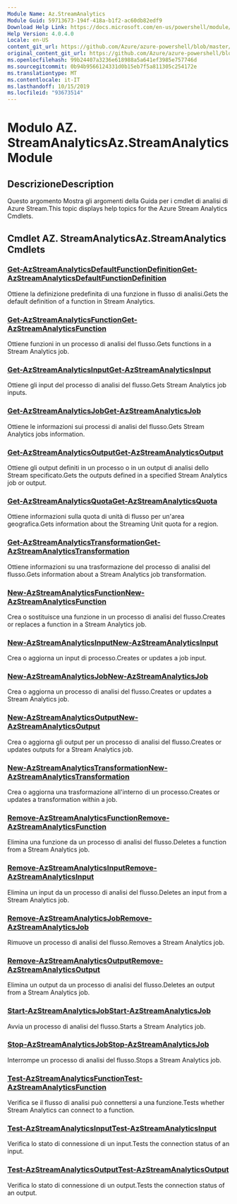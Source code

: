 ```yaml
---
Module Name: Az.StreamAnalytics
Module Guid: 59713673-194f-418a-b1f2-ac60db82edf9
Download Help Link: https://docs.microsoft.com/en-us/powershell/module/az.streamanalytics
Help Version: 4.0.4.0
Locale: en-US
content_git_url: https://github.com/Azure/azure-powershell/blob/master/src/StreamAnalytics/StreamAnalytics/help/Az.StreamAnalytics.md
original_content_git_url: https://github.com/Azure/azure-powershell/blob/master/src/StreamAnalytics/StreamAnalytics/help/Az.StreamAnalytics.md
ms.openlocfilehash: 99b24407a3236e618988a5a641ef3985e757746d
ms.sourcegitcommit: 0b94b9566124331d0b15eb7f5a811305c254172e
ms.translationtype: MT
ms.contentlocale: it-IT
ms.lasthandoff: 10/15/2019
ms.locfileid: "93673514"
---
```

# <span data-ttu-id="54d6b-101">Modulo AZ. StreamAnalytics</span><span class="sxs-lookup"><span data-stu-id="54d6b-101">Az.StreamAnalytics Module</span></span>
## <span data-ttu-id="54d6b-102">Descrizione</span><span class="sxs-lookup"><span data-stu-id="54d6b-102">Description</span></span>
<span data-ttu-id="54d6b-103">Questo argomento Mostra gli argomenti della Guida per i cmdlet di analisi di Azure Stream.</span><span class="sxs-lookup"><span data-stu-id="54d6b-103">This topic displays help topics for the Azure Stream Analytics Cmdlets.</span></span>

## <span data-ttu-id="54d6b-104">Cmdlet AZ. StreamAnalytics</span><span class="sxs-lookup"><span data-stu-id="54d6b-104">Az.StreamAnalytics Cmdlets</span></span>
### [<span data-ttu-id="54d6b-105">Get-AzStreamAnalyticsDefaultFunctionDefinition</span><span class="sxs-lookup"><span data-stu-id="54d6b-105">Get-AzStreamAnalyticsDefaultFunctionDefinition</span></span>](Get-AzStreamAnalyticsDefaultFunctionDefinition.md)
<span data-ttu-id="54d6b-106">Ottiene la definizione predefinita di una funzione in flusso di analisi.</span><span class="sxs-lookup"><span data-stu-id="54d6b-106">Gets the default definition of a function in Stream Analytics.</span></span>

### [<span data-ttu-id="54d6b-107">Get-AzStreamAnalyticsFunction</span><span class="sxs-lookup"><span data-stu-id="54d6b-107">Get-AzStreamAnalyticsFunction</span></span>](Get-AzStreamAnalyticsFunction.md)
<span data-ttu-id="54d6b-108">Ottiene funzioni in un processo di analisi del flusso.</span><span class="sxs-lookup"><span data-stu-id="54d6b-108">Gets functions in a Stream Analytics job.</span></span>

### [<span data-ttu-id="54d6b-109">Get-AzStreamAnalyticsInput</span><span class="sxs-lookup"><span data-stu-id="54d6b-109">Get-AzStreamAnalyticsInput</span></span>](Get-AzStreamAnalyticsInput.md)
<span data-ttu-id="54d6b-110">Ottiene gli input del processo di analisi del flusso.</span><span class="sxs-lookup"><span data-stu-id="54d6b-110">Gets Stream Analytics job inputs.</span></span>

### [<span data-ttu-id="54d6b-111">Get-AzStreamAnalyticsJob</span><span class="sxs-lookup"><span data-stu-id="54d6b-111">Get-AzStreamAnalyticsJob</span></span>](Get-AzStreamAnalyticsJob.md)
<span data-ttu-id="54d6b-112">Ottiene le informazioni sui processi di analisi del flusso.</span><span class="sxs-lookup"><span data-stu-id="54d6b-112">Gets Stream Analytics jobs information.</span></span>

### [<span data-ttu-id="54d6b-113">Get-AzStreamAnalyticsOutput</span><span class="sxs-lookup"><span data-stu-id="54d6b-113">Get-AzStreamAnalyticsOutput</span></span>](Get-AzStreamAnalyticsOutput.md)
<span data-ttu-id="54d6b-114">Ottiene gli output definiti in un processo o in un output di analisi dello Stream specificato.</span><span class="sxs-lookup"><span data-stu-id="54d6b-114">Gets the outputs defined in a specified Stream Analytics job or output.</span></span>

### [<span data-ttu-id="54d6b-115">Get-AzStreamAnalyticsQuota</span><span class="sxs-lookup"><span data-stu-id="54d6b-115">Get-AzStreamAnalyticsQuota</span></span>](Get-AzStreamAnalyticsQuota.md)
<span data-ttu-id="54d6b-116">Ottiene informazioni sulla quota di unità di flusso per un'area geografica.</span><span class="sxs-lookup"><span data-stu-id="54d6b-116">Gets information about the Streaming Unit quota for a region.</span></span>

### [<span data-ttu-id="54d6b-117">Get-AzStreamAnalyticsTransformation</span><span class="sxs-lookup"><span data-stu-id="54d6b-117">Get-AzStreamAnalyticsTransformation</span></span>](Get-AzStreamAnalyticsTransformation.md)
<span data-ttu-id="54d6b-118">Ottiene informazioni su una trasformazione del processo di analisi del flusso.</span><span class="sxs-lookup"><span data-stu-id="54d6b-118">Gets information about a Stream Analytics job transformation.</span></span>

### [<span data-ttu-id="54d6b-119">New-AzStreamAnalyticsFunction</span><span class="sxs-lookup"><span data-stu-id="54d6b-119">New-AzStreamAnalyticsFunction</span></span>](New-AzStreamAnalyticsFunction.md)
<span data-ttu-id="54d6b-120">Crea o sostituisce una funzione in un processo di analisi del flusso.</span><span class="sxs-lookup"><span data-stu-id="54d6b-120">Creates or replaces a function in a Stream Analytics job.</span></span>

### [<span data-ttu-id="54d6b-121">New-AzStreamAnalyticsInput</span><span class="sxs-lookup"><span data-stu-id="54d6b-121">New-AzStreamAnalyticsInput</span></span>](New-AzStreamAnalyticsInput.md)
<span data-ttu-id="54d6b-122">Crea o aggiorna un input di processo.</span><span class="sxs-lookup"><span data-stu-id="54d6b-122">Creates or updates a job input.</span></span>

### [<span data-ttu-id="54d6b-123">New-AzStreamAnalyticsJob</span><span class="sxs-lookup"><span data-stu-id="54d6b-123">New-AzStreamAnalyticsJob</span></span>](New-AzStreamAnalyticsJob.md)
<span data-ttu-id="54d6b-124">Crea o aggiorna un processo di analisi del flusso.</span><span class="sxs-lookup"><span data-stu-id="54d6b-124">Creates or updates a Stream Analytics job.</span></span>

### [<span data-ttu-id="54d6b-125">New-AzStreamAnalyticsOutput</span><span class="sxs-lookup"><span data-stu-id="54d6b-125">New-AzStreamAnalyticsOutput</span></span>](New-AzStreamAnalyticsOutput.md)
<span data-ttu-id="54d6b-126">Crea o aggiorna gli output per un processo di analisi del flusso.</span><span class="sxs-lookup"><span data-stu-id="54d6b-126">Creates or updates outputs for a Stream Analytics job.</span></span>

### [<span data-ttu-id="54d6b-127">New-AzStreamAnalyticsTransformation</span><span class="sxs-lookup"><span data-stu-id="54d6b-127">New-AzStreamAnalyticsTransformation</span></span>](New-AzStreamAnalyticsTransformation.md)
<span data-ttu-id="54d6b-128">Crea o aggiorna una trasformazione all'interno di un processo.</span><span class="sxs-lookup"><span data-stu-id="54d6b-128">Creates or updates a transformation within a job.</span></span>

### [<span data-ttu-id="54d6b-129">Remove-AzStreamAnalyticsFunction</span><span class="sxs-lookup"><span data-stu-id="54d6b-129">Remove-AzStreamAnalyticsFunction</span></span>](Remove-AzStreamAnalyticsFunction.md)
<span data-ttu-id="54d6b-130">Elimina una funzione da un processo di analisi del flusso.</span><span class="sxs-lookup"><span data-stu-id="54d6b-130">Deletes a function from a Stream Analytics job.</span></span>

### [<span data-ttu-id="54d6b-131">Remove-AzStreamAnalyticsInput</span><span class="sxs-lookup"><span data-stu-id="54d6b-131">Remove-AzStreamAnalyticsInput</span></span>](Remove-AzStreamAnalyticsInput.md)
<span data-ttu-id="54d6b-132">Elimina un input da un processo di analisi del flusso.</span><span class="sxs-lookup"><span data-stu-id="54d6b-132">Deletes an input from a Stream Analytics job.</span></span>

### [<span data-ttu-id="54d6b-133">Remove-AzStreamAnalyticsJob</span><span class="sxs-lookup"><span data-stu-id="54d6b-133">Remove-AzStreamAnalyticsJob</span></span>](Remove-AzStreamAnalyticsJob.md)
<span data-ttu-id="54d6b-134">Rimuove un processo di analisi del flusso.</span><span class="sxs-lookup"><span data-stu-id="54d6b-134">Removes a Stream Analytics job.</span></span>

### [<span data-ttu-id="54d6b-135">Remove-AzStreamAnalyticsOutput</span><span class="sxs-lookup"><span data-stu-id="54d6b-135">Remove-AzStreamAnalyticsOutput</span></span>](Remove-AzStreamAnalyticsOutput.md)
<span data-ttu-id="54d6b-136">Elimina un output da un processo di analisi del flusso.</span><span class="sxs-lookup"><span data-stu-id="54d6b-136">Deletes an output from a Stream Analytics job.</span></span>

### [<span data-ttu-id="54d6b-137">Start-AzStreamAnalyticsJob</span><span class="sxs-lookup"><span data-stu-id="54d6b-137">Start-AzStreamAnalyticsJob</span></span>](Start-AzStreamAnalyticsJob.md)
<span data-ttu-id="54d6b-138">Avvia un processo di analisi del flusso.</span><span class="sxs-lookup"><span data-stu-id="54d6b-138">Starts a Stream Analytics job.</span></span>

### [<span data-ttu-id="54d6b-139">Stop-AzStreamAnalyticsJob</span><span class="sxs-lookup"><span data-stu-id="54d6b-139">Stop-AzStreamAnalyticsJob</span></span>](Stop-AzStreamAnalyticsJob.md)
<span data-ttu-id="54d6b-140">Interrompe un processo di analisi del flusso.</span><span class="sxs-lookup"><span data-stu-id="54d6b-140">Stops a Stream Analytics job.</span></span>

### [<span data-ttu-id="54d6b-141">Test-AzStreamAnalyticsFunction</span><span class="sxs-lookup"><span data-stu-id="54d6b-141">Test-AzStreamAnalyticsFunction</span></span>](Test-AzStreamAnalyticsFunction.md)
<span data-ttu-id="54d6b-142">Verifica se il flusso di analisi può connettersi a una funzione.</span><span class="sxs-lookup"><span data-stu-id="54d6b-142">Tests whether Stream Analytics can connect to a function.</span></span>

### [<span data-ttu-id="54d6b-143">Test-AzStreamAnalyticsInput</span><span class="sxs-lookup"><span data-stu-id="54d6b-143">Test-AzStreamAnalyticsInput</span></span>](Test-AzStreamAnalyticsInput.md)
<span data-ttu-id="54d6b-144">Verifica lo stato di connessione di un input.</span><span class="sxs-lookup"><span data-stu-id="54d6b-144">Tests the connection status of an input.</span></span>

### [<span data-ttu-id="54d6b-145">Test-AzStreamAnalyticsOutput</span><span class="sxs-lookup"><span data-stu-id="54d6b-145">Test-AzStreamAnalyticsOutput</span></span>](Test-AzStreamAnalyticsOutput.md)
<span data-ttu-id="54d6b-146">Verifica lo stato di connessione di un output.</span><span class="sxs-lookup"><span data-stu-id="54d6b-146">Tests the connection status of an output.</span></span>

